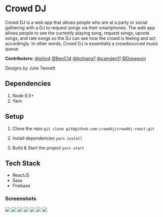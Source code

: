 # Crowd DJ

Crowd DJ is a web app that allows people who are at a party or social gathering with a DJ to request songs via their smartphones. The web app allows people to see the currently playing song, request songs, upvote songs, and rate songs so the DJ can see how the crowd is feeling and act accordingly. In other words, Crowd DJ is essentially a crowdsourced music queue.

**Contributors:** [@john4](https://github.com/john4) [@BenC14](https://github.com/BenC14) [@bchiang7](https://github.com/bchiang7) [@camden11](https://github.com/camden11) [@Drewpom](https://github.com/Drewpom)

Designs by Julie Tennett

## Dependencies
1. Node 6.5+
2. Yarn

## Setup
1. Clone the repo
```git clone git@github.com:crowddj/crowddj-react.git```

2. Install dependencies
```yarn install```

3. Build & Start the project
```yarn start```

## Tech Stack
- ReactJS
- Sass
- Firebase

### Screenshots
![](./public/screenshots/1.png)
![](./public/screenshots/2.png)
![](./public/screenshots/3.png)
![](./public/screenshots/4.png)
![](./public/screenshots/5.png)
![](./public/screenshots/6.png)
![](./public/screenshots/7.png)
